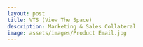 ```yaml
---
layout: post
title: VTS (View The Space)
description: Marketing & Sales Collateral
image: assets/images/Product Email.jpg
---
```

